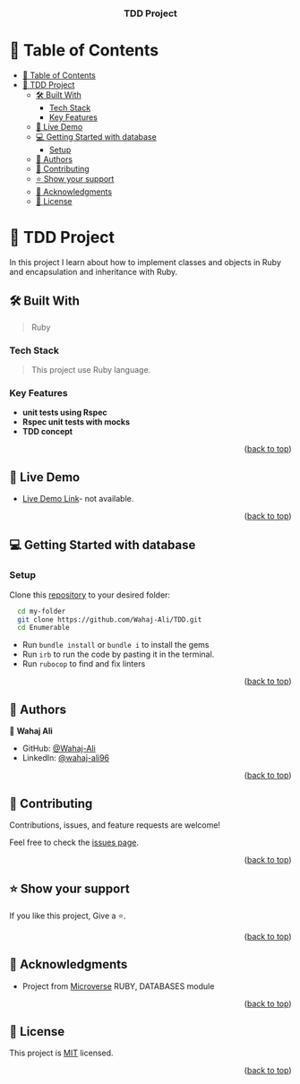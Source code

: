 <a name="readme-top"></a>
<div align="center">

  <h3><b>TDD Project</b></h3>
</div>

# 📗 Table of Contents

- [📗 Table of Contents](#-table-of-contents)
- [📖 TDD Project ](#-tdd-project-)
  - [🛠 Built With ](#-built-with-)
    - [Tech Stack ](#tech-stack-)
    - [Key Features ](#key-features-)
  - [🚀 Live Demo ](#-live-demo-)
  - [💻 Getting Started with database ](#-getting-started-with-database-)
    - [Setup](#setup)
  - [👥 Authors ](#-authors-)
  - [🤝 Contributing ](#-contributing-)
  - [⭐️ Show your support ](#️-show-your-support-)
  - [🙏 Acknowledgments ](#-acknowledgments-)
  - [📝 License ](#-license-)

# 📖 TDD Project <a name="about-project"></a>

In this project I learn about how to implement classes and objects in Ruby and encapsulation and inheritance with Ruby.

## 🛠 Built With <a name="built-with"></a>

>Ruby
### Tech Stack <a name="tech-stack"></a>

> This project use Ruby language.

### Key Features <a name="key-features"></a>
- **unit tests using Rspec**
- **Rspec unit tests with mocks**
- **TDD concept**

<p align="right">(<a href="#readme-top">back to top</a>)</p>

## 🚀 Live Demo <a name="live-demo"></a>

- [Live Demo Link](#)- not available.

<p align="right">(<a href="#readme-top">back to top</a>)</p>


## 💻 Getting Started with database <a name="getting-started"></a>

### Setup

Clone this [repository](https://github.com/Wahaj-Ali/TDD) to your desired folder:

```sh
  cd my-folder
  git clone https://github.com/Wahaj-Ali/TDD.git
  cd Enumerable
```
- Run `bundle install` or `bundle i` to install the gems
- Run `irb` to run the code by pasting it in the terminal.
- Run `rubocop` to find and fix linters

<p align="right">(<a href="#readme-top">back to top</a>)</p>

## 👥 Authors <a name="authors"></a>


👤 **Wahaj Ali**
- GitHub: [@Wahaj-Ali](https://github.com/Wahaj-Ali)
- LinkedIn: [@wahaj-ali96](https://www.linkedin.com/in/wahaj-ali96/)

<p align="right">(<a href="#readme-top">back to top</a>)</p>

## 🤝 Contributing <a name="contributing"></a>

Contributions, issues, and feature requests are welcome!

Feel free to check the [issues page](https://github.com/Wahaj-Ali/TDD/issues).

<p align="right">(<a href="#readme-top">back to top</a>)</p>

## ⭐️ Show your support <a name="support"></a>

If you like this project, Give a ⭐️.

<p align="right">(<a href="#readme-top">back to top</a>)</p>

## 🙏 Acknowledgments <a name="acknowledgements"></a>

- Project from [Microverse](https://www.microverse.org/?grsf=i6yi2m) RUBY, DATABASES module


<p align="right">(<a href="#readme-top">back to top</a>)</p>

<!-- LICENSE -->

## 📝 License <a name="license"></a>

This project is [MIT](https://github.com/Wahaj-Ali/TDD/blob/dev/LICENSE) licensed.

<p align="right">(<a href="#readme-top">back to top</a>)</p>